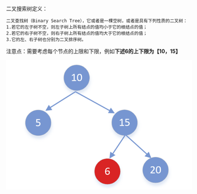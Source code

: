 二叉搜索树定义：

```
二叉查找树（Binary Search Tree），它或者是一棵空树，或者是具有下列性质的二叉树： 
1.若它的左子树不空，则左子树上所有结点的值均小于它的根结点的值； 
2.若它的右子树不空，则右子树上所有结点的值均大于它的根结点的值； 
3.它的左、右子树也分别为二叉排序树。
```

注意点：需要考虑每个节点的上限和下限，例如**下述6的上下限为【10，15】**

![二叉搜索树](./images/tree/二叉搜索树.png)

